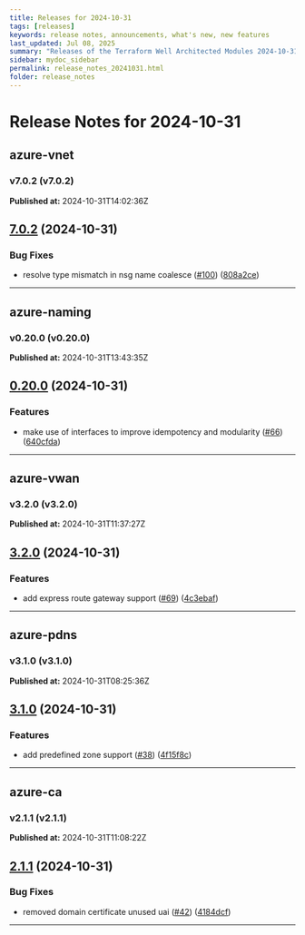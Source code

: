```yaml
---
title: Releases for 2024-10-31
tags: [releases]
keywords: release notes, announcements, what's new, new features
last_updated: Jul 08, 2025
summary: "Releases of the Terraform Well Architected Modules 2024-10-31"
sidebar: mydoc_sidebar
permalink: release_notes_20241031.html
folder: release_notes
---
```


# Release Notes for 2024-10-31

## azure-vnet
### v7.0.2 (v7.0.2)
**Published at:** 2024-10-31T14:02:36Z

## [7.0.2](https://github.com/CloudNationHQ/terraform-azure-vnet/compare/v7.0.1...v7.0.2) (2024-10-31)


### Bug Fixes

* resolve type mismatch in nsg name coalesce ([#100](https://github.com/CloudNationHQ/terraform-azure-vnet/issues/100)) ([808a2ce](https://github.com/CloudNationHQ/terraform-azure-vnet/commit/808a2cefe972e467d815dd71c6b2e0a2e72a3c41))

---

## azure-naming
### v0.20.0 (v0.20.0)
**Published at:** 2024-10-31T13:43:35Z

## [0.20.0](https://github.com/CloudNationHQ/terraform-azure-naming/compare/v0.19.1...v0.20.0) (2024-10-31)


### Features

* make use of interfaces to improve idempotency and modularity ([#66](https://github.com/CloudNationHQ/terraform-azure-naming/issues/66)) ([640cfda](https://github.com/CloudNationHQ/terraform-azure-naming/commit/640cfda9e792d228ce5368c7e6b9371c27ea1a0d))

---

## azure-vwan
### v3.2.0 (v3.2.0)
**Published at:** 2024-10-31T11:37:27Z

## [3.2.0](https://github.com/CloudNationHQ/terraform-azure-vwan/compare/v3.1.0...v3.2.0) (2024-10-31)


### Features

* add express route gateway support ([#69](https://github.com/CloudNationHQ/terraform-azure-vwan/issues/69)) ([4c3ebaf](https://github.com/CloudNationHQ/terraform-azure-vwan/commit/4c3ebaf10ca7ccdd6ff1e7998a4d214aa4e16b95))

---

## azure-pdns
### v3.1.0 (v3.1.0)
**Published at:** 2024-10-31T08:25:36Z

## [3.1.0](https://github.com/CloudNationHQ/terraform-azure-pdns/compare/v3.0.0...v3.1.0) (2024-10-31)


### Features

* add predefined zone support ([#38](https://github.com/CloudNationHQ/terraform-azure-pdns/issues/38)) ([4f15f8c](https://github.com/CloudNationHQ/terraform-azure-pdns/commit/4f15f8c7d5af1d2efef257d82a4216bac0555931))

---

## azure-ca
### v2.1.1 (v2.1.1)
**Published at:** 2024-10-31T11:08:22Z

## [2.1.1](https://github.com/CloudNationHQ/terraform-azure-ca/compare/v2.1.0...v2.1.1) (2024-10-31)


### Bug Fixes

* removed domain certificate unused uai ([#42](https://github.com/CloudNationHQ/terraform-azure-ca/issues/42)) ([4184dcf](https://github.com/CloudNationHQ/terraform-azure-ca/commit/4184dcfef4d651200926adaf9bbdc2b9028cbc67))

---

